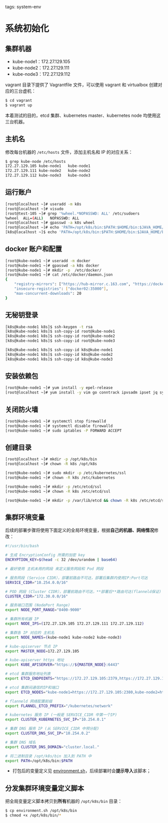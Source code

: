 <!-- toc -->

tags: system-env

# 系统初始化

## 集群机器

+ kube-node1：172.27.129.105
+ kube-node2：172.27.129.111
+ kube-node3：172.27.129.112

vagrant 目录下提供了 Vagrantfile 文件，可以使用 vagrant 和 virtualbox 创建对应的三台虚机：

``` bash
$ cd vagrant
$ vagrant up
```

本着测试的目的，etcd 集群、kubernetes master、kubernetes node 均使用这三台机器。

## 主机名

修改每台机器的 `/etc/hosts` 文件，添加主机名和 IP 的对应关系：

``` bash
$ grep kube-node /etc/hosts
172.27.129.105 kube-node1	kube-node1
172.27.129.111 kube-node2	kube-node2
172.27.129.112 kube-node3	kube-node3
```

## 运行账户

``` bash
[root@localhost ~]# useradd -m k8s
[root@localhost ~]# visudo
[root@test-105 ~]# grep '%wheel.*NOPASSWD: ALL' /etc/sudoers
%wheel	ALL=(ALL)	NOPASSWD: ALL
[root@localhost ~]# gpasswd -a k8s wheel
[root@localhost ~]# echo 'PATH=/opt/k8s/bin:$PATH:$HOME/bin:$JAVA_HOME/bin' >>/root/.bashrc
[k8s@localhost ~]$ echo 'PATH=/opt/k8s/bin:$PATH:$HOME/bin:$JAVA_HOME/bin' >>~/.bashrc
```

## docker 账户和配置

``` bash
[root@kube-node1 ~]# useradd -m docker
[root@kube-node1 ~]# gpasswd -a k8s docker
[root@kube-node1 ~]# mkdir -p  /etc/docker/
[root@kube-node1 ~]# cat /etc/docker/daemon.json
{
    "registry-mirrors": ["https://hub-mirror.c.163.com", "https://docker.mirrors.ustc.edu.cn"],
    "insecure-registries": ["docker02:35000"],
    "max-concurrent-downloads": 20
}
```

## 无秘钥登录

``` bash
[k8s@kube-node1 k8s]$ ssh-keygen -t rsa
[k8s@kube-node1 k8s]$ ssh-copy-id root@kube-node1
[k8s@kube-node1 k8s]$ ssh-copy-id root@kube-node2
[k8s@kube-node1 k8s]$ ssh-copy-id root@kube-node3

[k8s@kube-node1 k8s]$ ssh-copy-id k8s@kube-node1
[k8s@kube-node1 k8s]$ ssh-copy-id k8s@kube-node2
[k8s@kube-node1 k8s]$ ssh-copy-id k8s@kube-node3
```

## 安装依赖包

``` bash
[root@kube-node1 ~]# yum install -y epel-release
[root@localhost ~]# yum install -y vim go conntrack ipvsadm ipset jq sysstat curl iptables # ipvs 依赖 ipset
```

## 关闭防火墙

``` bash
[root@kube-node1 ~]# systemctl stop firewalld
[root@kube-node1 ~]# systemctl disable firewalld
[root@kube-node1 ~]# sudo iptables -P FORWARD ACCEPT
```

## 创建目录

``` bash
[root@localhost ~]# mkdir -p /opt/k8s/bin
[root@localhost ~]# chown -R k8s /opt/k8s

[root@kube-node1 ~]# sudo mkdir -p /etc/kubernetes/ssl
[root@kube-node1 ~]# chown -R k8s /etc/kubernetes

[root@kube-node1 ~]# mkdir -p /etc/etcd/ssl
[root@kube-node1 ~]# chown -R k8s /etc/etcd/ssl

[root@kube-node1 ~]# mkdir -p /var/lib/etcd && chown -R k8s /etc/etcd/ssl
```

## 集群环境变量

后续的部署步骤将使用下面定义的全局环境变量，根据**自己的机器、网络情况**修改：

``` bash
#!/usr/bin/bash

# 生成 EncryptionConfig 所需的加密 key
ENCRYPTION_KEY=$(head -c 32 /dev/urandom | base64)

# 最好使用 主机未用的网段 来定义服务网段和 Pod 网段

# 服务网段 (Service CIDR），部署前路由不可达，部署后集群内使用IP:Port可达
SERVICE_CIDR="10.254.0.0/16"

# POD 网段 (Cluster CIDR），部署前路由不可达，**部署后**路由可达(flanneld保证)
CLUSTER_CIDR="172.30.0.0/16"

# 服务端口范围 (NodePort Range)
export NODE_PORT_RANGE="8400-9000"

# 集群所有机器 IP
export NODE_IPS=(172.27.129.105 172.27.129.111 172.27.129.112)

# 集群各 IP 对应的 主机名
export NODE_NAMES=(kube-node1 kube-node2 kube-node3)

# kube-apiserver 节点 IP
export MASTER_NODE=172.27.129.105

# kube-apiserver https 地址
export KUBE_APISERVER="https://${MASTER_NODE}:6443"

# etcd 集群服务地址列表
export ETCD_ENDPOINTS="https://172.27.129.105:2379,https://172.27.129.111:2379,https://172.27.129.112:2379"

# etcd 集群间通信的IP和端口
export ETCD_NODES="kube-node1=https://172.27.129.105:2380,kube-node2=https://172.27.129.111:2380,kube-node3=https://172.27.129.112:2380"

# flanneld 网络配置前缀
export FLANNEL_ETCD_PREFIX="/kubernetes/network"

# kubernetes 服务 IP (一般是 SERVICE_CIDR 中第一个IP)
export CLUSTER_KUBERNETES_SVC_IP="10.254.0.1"

# 集群 DNS 服务 IP (从 SERVICE_CIDR 中预分配)
export CLUSTER_DNS_SVC_IP="10.254.0.2"

# 集群 DNS 域名
export CLUSTER_DNS_DOMAIN="cluster.local."

# 将二进制目录 /opt/k8s/bin 加入到 PATH 中
export PATH=/opt/k8s/bin:$PATH
```
+ 打包后的变量定义见 [environment.sh](https://github.com/opsnull/follow-me-install-kubernetes-cluster/blob/master/manifests/environment.sh)，后续部署时会**提示导入**该脚本；

## 分发集群环境变量定义脚本

把全局变量定义脚本拷贝到**所有**机器的 `/opt/k8s/bin` 目录：

``` bash
$ cp environment.sh /opt/k8s/bin
$ chmod +x /opt/k8s/bin/*
```